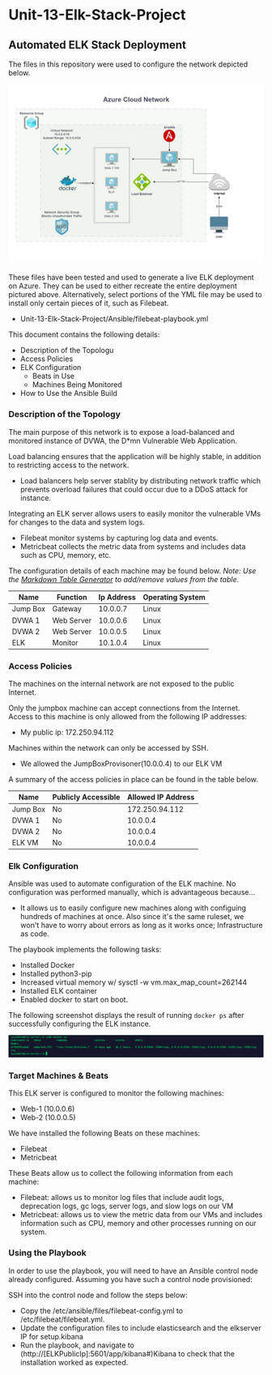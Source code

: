 # Unit-13-Elk-Stack-Project
## Automated ELK Stack Deployment

The files in this repository were used to configure the network depicted below.

![TODO: Update the path with the name of your diagram](Diagrams/Cloud_Security.jpg)

These files have been tested and used to generate a live ELK deployment on Azure. They can be used to either recreate the entire deployment pictured above. Alternatively, select portions of the YML file may be used to install only certain pieces of it, such as Filebeat.

  - Unit-13-Elk-Stack-Project/Ansible/filebeat-playbook.yml

This document contains the following details:
- Description of the Topologu
- Access Policies
- ELK Configuration
  - Beats in Use
  - Machines Being Monitored
- How to Use the Ansible Build


### Description of the Topology

The main purpose of this network is to expose a load-balanced and monitored instance of DVWA, the D*mn Vulnerable Web Application.

Load balancing ensures that the application will be highly stable, in addition to restricting access to the network.
- Load balancers help server stablity by distributing network traffic which prevents overload failures that could occur due to a DDoS attack for instance. 

Integrating an ELK server allows users to easily monitor the vulnerable VMs for changes to the data and system logs.
- Filebeat monitor systems by capturing log data and events. 
- Metricbeat collects the metric data from systems and includes data such as CPU, memory, etc. 

The configuration details of each machine may be found below.
_Note: Use the [Markdown Table Generator](http://www.tablesgenerator.com/markdown_tables) to add/remove values from the table_.

| Name     | Function   | Ip Address | Operating System |
|----------|------------|------------|------------------|
| Jump Box | Gateway    | 10.0.0.7   | Linux            |
| DVWA 1   | Web Server | 10.0.0.6   | Linux            |
| DVWA 2   | Web Server | 10.0.0.5   | Linux            |
| ELK      | Monitor    | 10.1.0.4   | Linux            |

### Access Policies

The machines on the internal network are not exposed to the public Internet. 

Only the jumpbox machine can accept connections from the Internet. Access to this machine is only allowed from the following IP addresses:
- My public ip: 172.250.94.112

Machines within the network can only be accessed by SSH.
- We allowed the JumpBoxProvisoner(10.0.0.4) to our ELK VM

A summary of the access policies in place can be found in the table below.

| Name     | Publicly Accessible | Allowed IP Address |
|----------|---------------------|--------------------|
| Jump Box | No                  | 172.250.94.112     |
| DVWA 1   | No                  | 10.0.0.4           |
| DVWA 2   | No                  | 10.0.0.4           |
| ELK VM   | No                  | 10.0.0.4           |

### Elk Configuration

Ansible was used to automate configuration of the ELK machine. No configuration was performed manually, which is advantageous because...
- It allows us to easily configure new machines along with configuing hundreds of machines at once. Also since it's the same ruleset, we won't have to worry about errors as long as it works once; Infrastructure as code.

The playbook implements the following tasks:
- Installed Docker
- Installed python3-pip
- Increased virtual memory w/ sysctl -w vm.max_map_count=262144
- Installed ELK container 
- Enabled docker to start on boot. 

The following screenshot displays the result of running `docker ps` after successfully configuring the ELK instance.

![TODO: Update the path with the name of your screenshot of docker ps output](Ansible/docker_ps_output.png)

### Target Machines & Beats
This ELK server is configured to monitor the following machines:
- Web-1 (10.0.0.6)
- Web-2 (10.0.0.5)

We have installed the following Beats on these machines:
- Filebeat   
- Metricbeat

These Beats allow us to collect the following information from each machine:
- Filebeat: allows us to monitor log files that include audit logs, deprecation logs, gc logs, server logs, and slow logs on our VM
- Metricbeat: allows us to view the metric data from our VMs and includes information such as CPU, memory and other processes running on our system.

### Using the Playbook
In order to use the playbook, you will need to have an Ansible control node already configured. Assuming you have such a control node provisioned: 

SSH into the control node and follow the steps below:
- Copy the /etc/ansible/files/filebeat-config.yml to /etc/filebeat/filebeat.yml.
- Update the configuration files to include elasticsearch and the elkserver IP for setup.kibana
- Run the playbook, and navigate to (http://[ELKPublicIp]:5601/app/kibana#)Kibana to check that the installation worked as expected.




